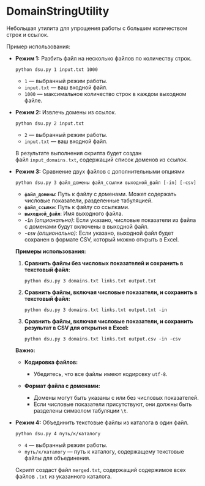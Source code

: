 # DomainStringUtility

Небольшая утилита для упрощения работы с большим количеством строк и ссылок.


Пример использования:



 - **Режим 1:** Разбить файл на несколько файлов по количеству строк.
    
    `python dsu.py 1 input.txt 1000`
    
    - `1` — выбранный режим работы.
    - `input.txt` — ваш входной файл.
    - `1000` — максимальное количество строк в каждом выходном файле.


- **Режим 2:** Извлечь домены из ссылок.
    
    `python dsu.py 2 input.txt`
    
    - `2` — выбранный режим работы.
    - `input.txt` — ваш входной файл.
    
    В результате выполнения скрипта будет создан файл `input_domains.txt`, содержащий список доменов из ссылок.


     
- **Режим 3:** Сравнение двух файлов с дополнительными опциями

	`python dsu.py 3 файл_домены файл_ссылки выходной_файл [-in] [-csv]`
	
	- **`файл_домены`**: Путь к файлу с доменами. Может содержать числовые показатели, разделенные табуляцией.
	- **`файл_ссылки`**: Путь к файлу со ссылками.
	- **`выходной_файл`**: Имя выходного файла.
	- **`-in`** _(опционально)_: Если указано, числовые показатели из файла с доменами будут включены в выходной файл.
	- **`-csv`** _(опционально)_: Если указано, выходной файл будет сохранен в формате CSV, который можно открыть в Excel.

	**Примеры использования:**
	
	1. **Сравнить файлы без числовых показателей и сохранить в текстовый файл:**
		
		`python dsu.py 3 domains.txt links.txt output.txt`
		
	2. **Сравнить файлы, включая числовые показатели, и сохранить в текстовый файл:**
		
		`python dsu.py 3 domains.txt links.txt output.txt -in`
		
	3. **Сравнить файлы, включая числовые показатели, и сохранить результат в CSV для открытия в Excel:**
		
		`python dsu.py 3 domains.txt links.txt output.csv -in -csv`
		
   **Важно:**
	
	- **Кодировка файлов:**
   
	    - Убедитесь, что все файлы имеют кодировку `utf-8`.
	    
	- **Формат файла с доменами:**
	 
	    - Домены могут быть указаны с или без числовых показателей.
	    - Если числовые показатели присутствуют, они должны быть разделены символом табуляции `\t`.
      

 - **Режим 4:** Объединить текстовые файлы из каталога в один файл.

	`python dsu.py 4 путь/к/каталогу`
	
	- `4` — выбранный режим работы.
	- `путь/к/каталогу` — путь к каталогу, содержащему текстовые файлы для объединения.

	Скрипт создаст файл `merged.txt`, содержащий содержимое всех файлов `.txt` из указанного каталога.
